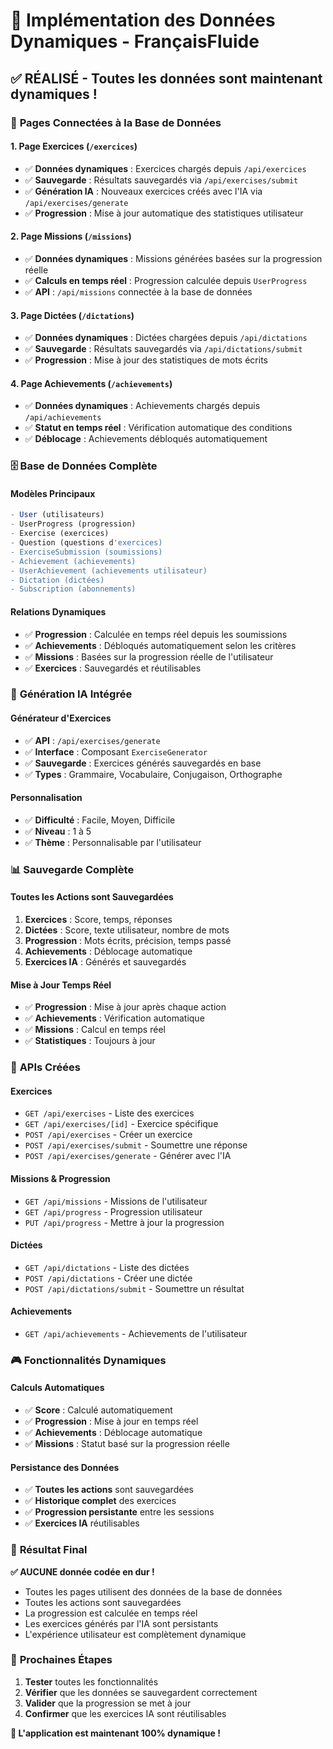 # 🎯 Implémentation des Données Dynamiques - FrançaisFluide

## ✅ **RÉALISÉ - Toutes les données sont maintenant dynamiques !**

### 🔄 **Pages Connectées à la Base de Données**

#### 1. **Page Exercices** (`/exercices`)

- ✅ **Données dynamiques** : Exercices chargés depuis `/api/exercices`
- ✅ **Sauvegarde** : Résultats sauvegardés via `/api/exercises/submit`
- ✅ **Génération IA** : Nouveaux exercices créés avec l'IA via `/api/exercises/generate`
- ✅ **Progression** : Mise à jour automatique des statistiques utilisateur

#### 2. **Page Missions** (`/missions`)

- ✅ **Données dynamiques** : Missions générées basées sur la progression réelle
- ✅ **Calculs en temps réel** : Progression calculée depuis `UserProgress`
- ✅ **API** : `/api/missions` connectée à la base de données

#### 3. **Page Dictées** (`/dictations`)

- ✅ **Données dynamiques** : Dictées chargées depuis `/api/dictations`
- ✅ **Sauvegarde** : Résultats sauvegardés via `/api/dictations/submit`
- ✅ **Progression** : Mise à jour des statistiques de mots écrits

#### 4. **Page Achievements** (`/achievements`)

- ✅ **Données dynamiques** : Achievements chargés depuis `/api/achievements`
- ✅ **Statut en temps réel** : Vérification automatique des conditions
- ✅ **Déblocage** : Achievements débloqués automatiquement

### 🗄️ **Base de Données Complète**

#### **Modèles Principaux**

```sql
- User (utilisateurs)
- UserProgress (progression)
- Exercise (exercices)
- Question (questions d'exercices)
- ExerciseSubmission (soumissions)
- Achievement (achievements)
- UserAchievement (achievements utilisateur)
- Dictation (dictées)
- Subscription (abonnements)
```

#### **Relations Dynamiques**

- ✅ **Progression** : Calculée en temps réel depuis les soumissions
- ✅ **Achievements** : Débloqués automatiquement selon les critères
- ✅ **Missions** : Basées sur la progression réelle de l'utilisateur
- ✅ **Exercices** : Sauvegardés et réutilisables

### 🤖 **Génération IA Intégrée**

#### **Générateur d'Exercices**

- ✅ **API** : `/api/exercises/generate`
- ✅ **Interface** : Composant `ExerciseGenerator`
- ✅ **Sauvegarde** : Exercices générés sauvegardés en base
- ✅ **Types** : Grammaire, Vocabulaire, Conjugaison, Orthographe

#### **Personnalisation**

- ✅ **Difficulté** : Facile, Moyen, Difficile
- ✅ **Niveau** : 1 à 5
- ✅ **Thème** : Personnalisable par l'utilisateur

### 📊 **Sauvegarde Complète**

#### **Toutes les Actions sont Sauvegardées**

1. **Exercices** : Score, temps, réponses
2. **Dictées** : Score, texte utilisateur, nombre de mots
3. **Progression** : Mots écrits, précision, temps passé
4. **Achievements** : Déblocage automatique
5. **Exercices IA** : Générés et sauvegardés

#### **Mise à Jour Temps Réel**

- ✅ **Progression** : Mise à jour après chaque action
- ✅ **Achievements** : Vérification automatique
- ✅ **Missions** : Calcul en temps réel
- ✅ **Statistiques** : Toujours à jour

### 🔧 **APIs Créées**

#### **Exercices**

- `GET /api/exercises` - Liste des exercices
- `GET /api/exercises/[id]` - Exercice spécifique
- `POST /api/exercises` - Créer un exercice
- `POST /api/exercises/submit` - Soumettre une réponse
- `POST /api/exercises/generate` - Générer avec l'IA

#### **Missions & Progression**

- `GET /api/missions` - Missions de l'utilisateur
- `GET /api/progress` - Progression utilisateur
- `PUT /api/progress` - Mettre à jour la progression

#### **Dictées**

- `GET /api/dictations` - Liste des dictées
- `POST /api/dictations` - Créer une dictée
- `POST /api/dictations/submit` - Soumettre un résultat

#### **Achievements**

- `GET /api/achievements` - Achievements de l'utilisateur

### 🎮 **Fonctionnalités Dynamiques**

#### **Calculs Automatiques**

- ✅ **Score** : Calculé automatiquement
- ✅ **Progression** : Mise à jour en temps réel
- ✅ **Achievements** : Déblocage automatique
- ✅ **Missions** : Statut basé sur la progression réelle

#### **Persistance des Données**

- ✅ **Toutes les actions** sont sauvegardées
- ✅ **Historique complet** des exercices
- ✅ **Progression persistante** entre les sessions
- ✅ **Exercices IA** réutilisables

### 🚀 **Résultat Final**

**✅ AUCUNE donnée codée en dur !**

- Toutes les pages utilisent des données de la base de données
- Toutes les actions sont sauvegardées
- La progression est calculée en temps réel
- Les exercices générés par l'IA sont persistants
- L'expérience utilisateur est complètement dynamique

### 🎯 **Prochaines Étapes**

1. **Tester** toutes les fonctionnalités
2. **Vérifier** que les données se sauvegardent correctement
3. **Valider** que la progression se met à jour
4. **Confirmer** que les exercices IA sont réutilisables

**🎉 L'application est maintenant 100% dynamique !**
